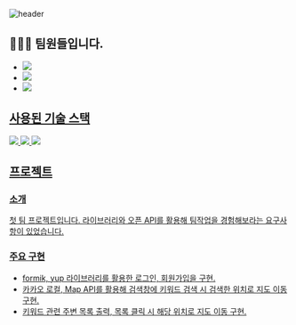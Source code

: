 ![header](https://capsule-render.vercel.app/api?text=OAPIP&desc=ApadoTeam%20Open%20API%20Project_세미&descAlignY=80&fontAlignY=40&color=1C768F&fontColor=f0f8ff&animation=blinking&height=120&type=cylinder)
 
## 👨‍👩‍👨 팀원들입니다.
- <a href="https://github.com/dodoisfree" target="_blank"><img src="https://img.shields.io/badge/GitHub 바로가기 / 천경재 (Cheon Gyeongjae)-181717?style=flat-square&logo=GitHub&logoColor=white"/>
- <a href="https://github.com/SeungaLeeah" target="_blank"><img src="https://img.shields.io/badge/GitHub 바로가기 / 이승아 (Lee Seunga)-181717?style=flat-square&logo=GitHub&logoColor=white"/>
- <a href="https://github.com/chanCo1" target="_blank"><img src="https://img.shields.io/badge/GitHub 바로가기 / 박찬우 (Park Chanwoo)-181717?style=flat-square&logo=GitHub&logoColor=white"/>
  
## 사용된 기술 스택
<img src="https://img.shields.io/badge/JavaScript-F7DF1E?style=for-the-badge&logo=JavaScript&logoColor=white"> <img src="https://img.shields.io/badge/React-61DAFB?style=for-the-badge&logo=React&logoColor=white"> <img src="https://img.shields.io/badge/Redux-764ABC?style=for-the-badge&logo=Redux&logoColor=white">
## 프로젝트
### 소개
  첫 팀 프로젝트입니다. 라이브러리와 오픈 API를 활용해 팀작업을 경험해보라는 요구사항이 있었습니다.
### 주요 구현
  - formik, yup 라이브러리를 활용한 로그인, 회원가입을 구현.
  - 카카오 로컬, Map API를 활용해 검색창에 키워드 검색 시 검색한 위치로 지도 이동 구현.
  - 키워드 관련 주변 목록 출력, 목록 클릭 시 해당 위치로 지도 이동 구현.
